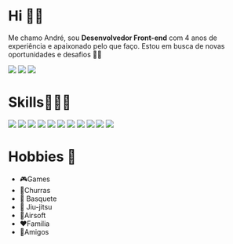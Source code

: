 # Hi 👋🏽

Me chamo André, sou **Desenvolvedor Front-end** com 4 anos de experiência e apaixonado pelo que faço. 
Estou em busca de novas oportunidades e desafios 🤘🏽



<a href="https://www.linkedin.com/in/andré-silva-5b054a15b/"> <img src="https://img.shields.io/badge/LinkedIn-0077B5?style=for-the-badge&logo=linkedin&logoColor=white"></img></a>  <a href="https://api.whatsapp.com/send?phone=5521982501010"><img src="https://img.shields.io/badge/WhatsApp-25D366?style=for-the-badge&logo=whatsapp&logoColor=white"></img></a>  <a href="https://www.facebook.com/profile.php?id=100010185733199"><img src="https://img.shields.io/badge/Facebook-1877F2?style=for-the-badge&logo=facebook&logoColor=white"></img></a>



 #  Skills👨🏽‍💻
<img src="https://img.shields.io/badge/HTML5-E34F26?style=for-the-badge&logo=html5&logoColor=white" />
<img src="https://img.shields.io/badge/CSS3-1572B6?style=for-the-badge&logo=css3&logoColor=white" /> 
<img src="https://img.shields.io/badge/Bootstrap-563D7C?style=for-the-badge&logo=bootstrap&logoColor=white" />
<img src="https://img.shields.io/badge/Sass-CC6699?style=for-the-badge&logo=sass&logoColor=white" />
<img src="https://img.shields.io/badge/JavaScript-323330?style=for-the-badge&logo=javascript&logoColor=F7DF1E" /> 
<img src="https://img.shields.io/badge/jQuery-0769AD?style=for-the-badge&logo=jquery&logoColor=white" />
<img src="https://img.shields.io/badge/React-20232A?style=for-the-badge&logo=react&logoColor=61DAFB" /> 
<img src="https://img.shields.io/badge/Redux-593D88?style=for-the-badge&logo=redux&logoColor=white" />
<img src="https://img.shields.io/badge/Vue.js-35495E?style=for-the-badge&logo=vue.js&logoColor=4FC08D" />
<img src="https://img.shields.io/badge/PHP-777BB4?style=for-the-badge&logo=php&logoColor=white" />
<img src="https://img.shields.io/badge/Codeigniter-EF4223?style=for-the-badge&logo=codeigniter&logoColor=white" />

# Hobbies  💙

<ul>
<li> 🎮Games</li>
<li> 🍖Churras</li>
<li>🏀 Basquete</li>
<li>🥋 Jiu-jitsu</li>
<li> 🎯Airsoft</li>
<li> ❤️Familia</li>
<li> 🍻Amigos</li>
</ul>
